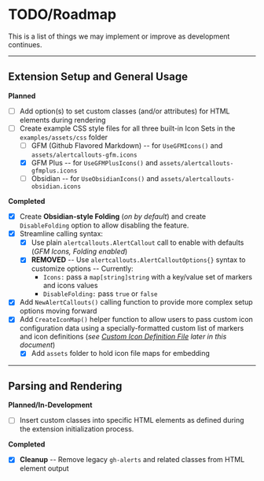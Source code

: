 # TODO/Roadmap

<!-- markdownlint-disable MD036 MD051 -->

This is a list of things we may implement or improve as development continues.

-----

## Extension Setup and General Usage

**Planned**

- [ ] Add option(s) to set custom classes (and/or attributes) for HTML elements during rendering
- [ ] Create example CSS style files for all three built-in Icon Sets in the `examples/assets/css` folder
  - [ ] GFM (Github Flavored Markdown) -- for `UseGFMIcons()` and `assets/alertcallouts-gfm.icons`
  - [x] GFM Plus -- for `UseGFMPlusIcons()` and `assets/alertcallouts-gfmplus.icons`
  - [ ] Obsidian -- for `UseObsidianIcons()` and `assets/alertcallouts-obsidian.icons`

**Completed**

- [x] Create **Obsidian-style Folding** (*on by default*) and create `DisableFolding` option to
      allow disabling the feature.
- [x] Streamline calling syntax:
  - [x] Use plain `alertcallouts.AlertCallout` call to enable with defaults (*GFM Icons, Folding
        enabled*)
  - [x] **REMOVED** -- Use `alertcallouts.AlertCalloutOptions{}` syntax to customize options -- Currently:
    - `Icons:` pass a `map[string]string` with a key/value set of markers and icons values
    - `DisableFolding:` pass `true` or `false`
- [x] Add `NewAlertCallouts()` calling function to provide more complex setup options moving
      forward
- [x] Add `CreateIconMap()` helper function to allow users to pass custom icon configuration data
      using a specially-formatted custom list of markers and icon definitions (*see [Custom Icon Definition File](#custom-icon-definition-file) later in this document*)
  - [x] Add `assets` folder to hold icon file maps for embedding

-----

## Parsing and Rendering

**Planned/In-Development**

- [ ] Insert custom classes into specific HTML elements as defined during the extension initialization process.

**Completed**

- [x] **Cleanup** -- Remove legacy `gh-alerts` and related classes from HTML element output
